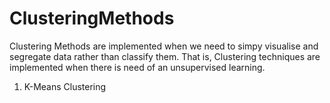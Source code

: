 # ClusteringMethods

Clustering Methods are implemented when we need to simpy visualise and segregate data rather than classify them. That is, Clustering techniques are implemented when there is need of an unsupervised learning.

1. K-Means Clustering
